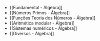 
- [[Fundamental - Álgebra]]
- [[Números Primos  - Álgebra]]
- [[Funções Teoria dos Números - Álgebra]]
- [[Aritmética modular - Álgebra]]
- [[Sistemas numéricos - Álgebra]]
- [[Diversos - Álgebra]]
